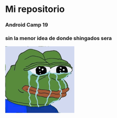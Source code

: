 # Mi repositorio
### Android Camp 19
###	 **sin la menor idea de donde shingados sera**
![creo q es tarija](imagen.gif)
